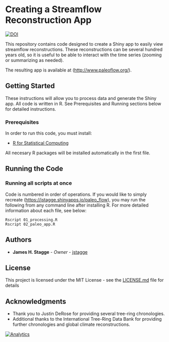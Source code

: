 # Creating a Streamflow Reconstruction App

[![DOI](https://zenodo.org/badge/84977163.svg)](https://zenodo.org/badge/latestdoi/84977163)

This repository contains code designed to create a Shiny app to easily view streamflow reconstructions. These reconstructions can be several hundred years old, so it is useful to be able to interact with the time series (zooming or summarizing as needed).  

The resulting app is available at (http://www.paleoflow.org/).

## Getting Started

These instructions will allow you to process data and generate the Shiny app. All code is written in R. See Prerequisites and Running sections below for detailed instructions.

### Prerequisites

In order to run this code, you must install:
* [R for Statistical Computing](https://www.r-project.org/)

All necesary R packages will be installed automatically in the first file.

## Running the Code

### Running all scripts at once

Code is numbered in order of operations.  If you would like to simply recreate (https://jstagge.shinyapps.io/paleo_flow), you may run the following from any command line after installing R. For more detailed information about each file, see below:

```
Rscript 01_processing.R
Rscript 02_paleo_app.R
```

<!---
### Running scripts step-by-step
The following file prepares the file system, installing any necesary packages and creating folders for model output.

```
Rscript 00_prepare_file_system.R
```
The next script downloads and processes USGS streamflow for the relevant sites. In this case, the relevant stream gauges are 10109001 and 10011500, located on the Logan and Bear rivers of Utah, respectively.
```
Rscript 01_process_streamflows.R
```
The following scripts each fit a model described in [Stagge et al. (2017)](http://) and then reconstruct flow. For all models, except the MF model, these steps are separated into "_fitting" and "_reconstruct" files.
```
Rscript 02_mf_model.R
Rscript 03_ap_model_fit.R
Rscript 04_ap_model_reconstruct.R
Rscript 05_apr_model_fit.R
Rscript 06_apr_model_reconstruct.R
```
The following files run a PCA analysis on regional tree-ring chronologies and then use these, along with global circulation indices as predictors. File naming follows the same sceme:
```
Rscript 07_pca_tree_ring.R
Rscript 08_apr_model_predictors_fit.R
Rscript 09_apr_model_predictors_reconstruct.R
```
Finally, a series of goodness of fit tests are run, in addition to several plots used to validate the model results:
```
Rscript 10_plot_gof_results.R
```


## Reference and How to Cite

For any description of this methodology, please use the following citation:

* Stagge, J.H., Rosenberg, D.E., DeRose, R.J., and Rittenour, T.M. (2017) "Monthly paleostream-flow reconstruction from annual tree-ring chronologies." Journal of Hydrology.

For any use of this code, please cite the above paper and the following:

* I will apply to zenodo to get a DOI for this.

-->

## Authors

* **James H. Stagge** - *Owner* - [jstagge](https://github.com/jstagge)

## License

This project is licensed under the MIT License - see the [LICENSE.md](LICENSE.md) file for details

## Acknowledgments

* Thank you to Justin DeRose for providing several tree-ring chronologies.
* Additional thanks to the International Tree-Ring Data Bank for providing further chronologies and global climate reconstructions. 


[![Analytics](https://ga-beacon.appspot.com/UA-93682740-1/paleo_flow_shiny/readme)](https://github.com/igrigorik/ga-beacon)